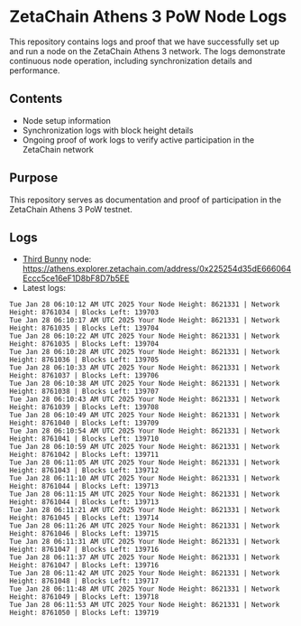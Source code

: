 # ZetaChain Athens 3 PoW Node Logs
This repository contains logs and proof that we have successfully set up and run a node on the ZetaChain Athens 3 network. The logs demonstrate continuous node operation, including synchronization details and performance.

## Contents
- Node setup information
- Synchronization logs with block height details
- Ongoing proof of work logs to verify active participation in the ZetaChain network

## Purpose
This repository serves as documentation and proof of participation in the ZetaChain Athens 3 PoW testnet.

## Logs

- [Third Bunny](https://thirdbunny.xyz/) node: https://athens.explorer.zetachain.com/address/0x225254d35dE666064Eccc5ce16eF1D8bF8D7b5EE
- Latest logs:
```
Tue Jan 28 06:10:12 AM UTC 2025 Your Node Height: 8621331 | Network Height: 8761034 | Blocks Left: 139703
Tue Jan 28 06:10:17 AM UTC 2025 Your Node Height: 8621331 | Network Height: 8761035 | Blocks Left: 139704
Tue Jan 28 06:10:22 AM UTC 2025 Your Node Height: 8621331 | Network Height: 8761035 | Blocks Left: 139704
Tue Jan 28 06:10:28 AM UTC 2025 Your Node Height: 8621331 | Network Height: 8761036 | Blocks Left: 139705
Tue Jan 28 06:10:33 AM UTC 2025 Your Node Height: 8621331 | Network Height: 8761037 | Blocks Left: 139706
Tue Jan 28 06:10:38 AM UTC 2025 Your Node Height: 8621331 | Network Height: 8761038 | Blocks Left: 139707
Tue Jan 28 06:10:43 AM UTC 2025 Your Node Height: 8621331 | Network Height: 8761039 | Blocks Left: 139708
Tue Jan 28 06:10:49 AM UTC 2025 Your Node Height: 8621331 | Network Height: 8761040 | Blocks Left: 139709
Tue Jan 28 06:10:54 AM UTC 2025 Your Node Height: 8621331 | Network Height: 8761041 | Blocks Left: 139710
Tue Jan 28 06:10:59 AM UTC 2025 Your Node Height: 8621331 | Network Height: 8761042 | Blocks Left: 139711
Tue Jan 28 06:11:05 AM UTC 2025 Your Node Height: 8621331 | Network Height: 8761043 | Blocks Left: 139712
Tue Jan 28 06:11:10 AM UTC 2025 Your Node Height: 8621331 | Network Height: 8761044 | Blocks Left: 139713
Tue Jan 28 06:11:15 AM UTC 2025 Your Node Height: 8621331 | Network Height: 8761044 | Blocks Left: 139713
Tue Jan 28 06:11:21 AM UTC 2025 Your Node Height: 8621331 | Network Height: 8761045 | Blocks Left: 139714
Tue Jan 28 06:11:26 AM UTC 2025 Your Node Height: 8621331 | Network Height: 8761046 | Blocks Left: 139715
Tue Jan 28 06:11:31 AM UTC 2025 Your Node Height: 8621331 | Network Height: 8761047 | Blocks Left: 139716
Tue Jan 28 06:11:37 AM UTC 2025 Your Node Height: 8621331 | Network Height: 8761047 | Blocks Left: 139716
Tue Jan 28 06:11:42 AM UTC 2025 Your Node Height: 8621331 | Network Height: 8761048 | Blocks Left: 139717
Tue Jan 28 06:11:48 AM UTC 2025 Your Node Height: 8621331 | Network Height: 8761049 | Blocks Left: 139718
Tue Jan 28 06:11:53 AM UTC 2025 Your Node Height: 8621331 | Network Height: 8761050 | Blocks Left: 139719
```
